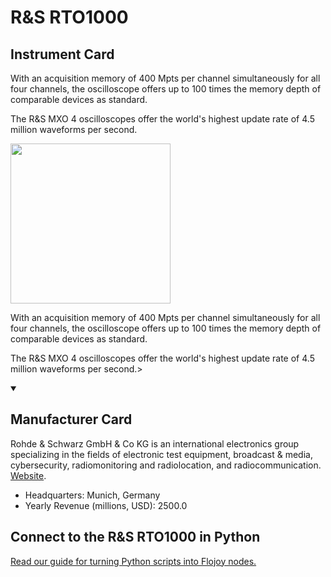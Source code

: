 
# R&S RTO1000

## Instrument Card

<div className="flex">

<div>

With an acquisition memory of 400 Mpts per channel simultaneously for all four channels, the oscilloscope offers up to 100 times the memory depth of comparable devices as standard.

The R&S MXO 4 oscilloscopes offer the world's highest update rate of 4.5 million waveforms per second.

</div>

<img width="256" src="https://v5.airtableusercontent.com/v1/19/19/1691539200000/7UO4jFW6u6uIFxlmnFTswg/Z6yovV7SsLifOB4iJrt2f3xP_EGdeWW5tepVftFu8_ZzTg1PAnk13UxtHDBv5AZS5J4KMsEuYe-UTNFdhKoGlxzoMaLew2p6-TBJ6cAUFc8wlCEFCCd8xVEGmFTR0yLzvp4O2zx76Bt3pQ9fvVuqps58ATSWStFPm1k5wz-o6CMJlFNcU_UZQ663QNyXGawe/Rgh4Clq8GJe2cVzo8f9p4ymHOG31LBMGYx5WHceHDTQ"/>

</div>

With an acquisition memory of 400 Mpts per channel simultaneously for all four channels, the oscilloscope offers up to 100 times the memory depth of comparable devices as standard.

The R&S MXO 4 oscilloscopes offer the world's highest update rate of 4.5 million waveforms per second.>

<details open>
<summary><h2>Manufacturer Card</h2></summary>

Rohde & Schwarz GmbH & Co KG is an international electronics group specializing in the fields of electronic test equipment, broadcast & media, cybersecurity, radiomonitoring and radiolocation, and radiocommunication. <a href="https://www.rohde-schwarz.com/ca/home_48230.html">Website</a>.

<ul>
  <li>Headquarters: Munich, Germany</li>
  <li>Yearly Revenue (millions, USD): 2500.0</li>
</ul>
</details>

## Connect to the R&S RTO1000 in Python

[Read our guide for turning Python scripts into Flojoy nodes.](https://docs.flojoy.ai/custom-nodes/creating-custom-node/)



